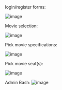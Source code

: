 login/register forms:

![image](https://github.com/user-attachments/assets/7ca3d4d4-c6ea-4605-905b-3194acf8782c)


Movie selection:

![image](https://github.com/user-attachments/assets/bf1fcfae-74aa-4dda-9788-4b08b4fe8c83)


Pick movie specifications:

![image](https://github.com/user-attachments/assets/acd3956d-2e62-4a8e-9e30-112d02b14244)


Pick movie seat(s):

![image](https://github.com/user-attachments/assets/8b9f4914-43d6-4311-9438-04b2530eb923)


Admin Bash: 
![image](https://github.com/user-attachments/assets/3dc1dc4f-5b9f-483d-b9e4-6dd195408660)
